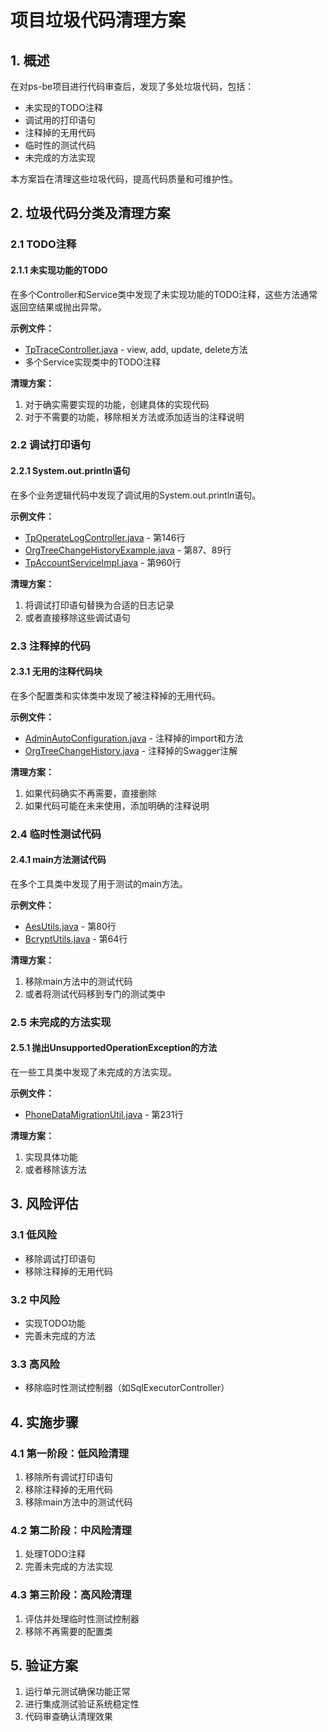 # 项目垃圾代码清理方案

## 1. 概述

在对ps-be项目进行代码审查后，发现了多处垃圾代码，包括：
- 未实现的TODO注释
- 调试用的打印语句
- 注释掉的无用代码
- 临时性的测试代码
- 未完成的方法实现

本方案旨在清理这些垃圾代码，提高代码质量和可维护性。

## 2. 垃圾代码分类及清理方案

### 2.1 TODO注释

#### 2.1.1 未实现功能的TODO
在多个Controller和Service类中发现了未实现功能的TODO注释，这些方法通常返回空结果或抛出异常。

**示例文件：**
- [TpTraceController.java](file:///d%3A/jiuxi/project/keycloak-sb-sso/ps-be/src/main/java/com/jiuxi/admin/core/controller/pc/TpTraceController.java) - view, add, update, delete方法
- 多个Service实现类中的TODO注释

**清理方案：**
1. 对于确实需要实现的功能，创建具体的实现代码
2. 对于不需要的功能，移除相关方法或添加适当的注释说明

### 2.2 调试打印语句

#### 2.2.1 System.out.println语句
在多个业务逻辑代码中发现了调试用的System.out.println语句。

**示例文件：**
- [TpOperateLogController.java](file:///d%3A/jiuxi/project/keycloak-sb-sso/ps-be/src/main/java/com/jiuxi/admin/core/controller/TpOperateLogController.java) - 第146行
- [OrgTreeChangeHistoryExample.java](file:///d%3A/jiuxi/project/keycloak-sb-sso/ps-be/src/main/java/com/jiuxi/admin/core/example/OrgTreeChangeHistoryExample.java) - 第87、89行
- [TpAccountServiceImpl.java](file:///d%3A/jiuxi/project/keycloak-sb-sso/ps-be/src/main/java/com/jiuxi/admin/core/service/impl/TpAccountServiceImpl.java) - 第960行

**清理方案：**
1. 将调试打印语句替换为合适的日志记录
2. 或者直接移除这些调试语句

### 2.3 注释掉的代码

#### 2.3.1 无用的注释代码块
在多个配置类和实体类中发现了被注释掉的无用代码。

**示例文件：**
- [AdminAutoConfiguration.java](file:///d%3A/jiuxi/project/keycloak-sb-sso/ps-be/src/main/java/com/jiuxi/admin/autoconfig/AdminAutoConfiguration.java) - 注释掉的import和方法
- [OrgTreeChangeHistory.java](file:///d%3A/jiuxi/project/keycloak-sb-sso/ps-be/src/main/java/com/jiuxi/admin/core/bean/OrgTreeChangeHistory.java) - 注释掉的Swagger注解

**清理方案：**
1. 如果代码确实不再需要，直接删除
2. 如果代码可能在未来使用，添加明确的注释说明

### 2.4 临时性测试代码

#### 2.4.1 main方法测试代码
在多个工具类中发现了用于测试的main方法。

**示例文件：**
- [AesUtils.java](file:///d%3A/jiuxi/project/keycloak-sb-sso/ps-be/src/main/java/com/jiuxi/common/util/AesUtils.java) - 第80行
- [BcryptUtils.java](file:///d%3A/jiuxi/project/keycloak-sb-sso/ps-be/src/main/java/com/jiuxi/common/util/BcryptUtils.java) - 第64行

**清理方案：**
1. 移除main方法中的测试代码
2. 或者将测试代码移到专门的测试类中

### 2.5 未完成的方法实现

#### 2.5.1 抛出UnsupportedOperationException的方法
在一些工具类中发现了未完成的方法实现。

**示例文件：**
- [PhoneDataMigrationUtil.java](file:///d%3A/jiuxi/project/keycloak-sb-sso/ps-be/src/main/java/com/jiuxi/common/util/PhoneDataMigrationUtil.java) - 第231行

**清理方案：**
1. 实现具体功能
2. 或者移除该方法

## 3. 风险评估

### 3.1 低风险
- 移除调试打印语句
- 移除注释掉的无用代码

### 3.2 中风险
- 实现TODO功能
- 完善未完成的方法

### 3.3 高风险
- 移除临时性测试控制器（如SqlExecutorController）

## 4. 实施步骤

### 4.1 第一阶段：低风险清理
1. 移除所有调试打印语句
2. 移除注释掉的无用代码
3. 移除main方法中的测试代码

### 4.2 第二阶段：中风险清理
1. 处理TODO注释
2. 完善未完成的方法实现

### 4.3 第三阶段：高风险清理
1. 评估并处理临时性测试控制器
2. 移除不再需要的配置类

## 5. 验证方案

1. 运行单元测试确保功能正常
2. 进行集成测试验证系统稳定性
3. 代码审查确认清理效果